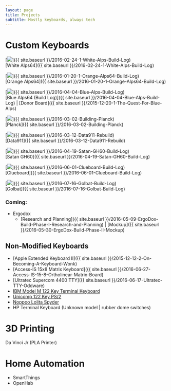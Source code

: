 ```yaml
---
layout: page
title: Projects
subtitle: Mostly keyboards, always tech
---
```


# Custom Keyboards
[![](https://i.imgur.com/qgTvkKA.jpg)]({{ site.baseurl }}/2016-02-24-1-White-Alps-Build-Log)  
[White Alps64]({{ site.baseurl }}/2016-02-24-1-White-Alps-Build-Log)

[![](http://i.imgur.com/foItOtnm.jpg)]({{ site.baseurl }}/2016-01-20-1-Orange-Alps64-Build-Log)  
[Orange Alps64]({{ site.baseurl }}/2016-01-20-1-Orange-Alps64-Build-Log)

[![](http://i.imgur.com/4yWwahi.jpg)]({{ site.baseurl }}/2016-04-04-Blue-Alps-Build-Log)  
[Blue Alps64 (Build Log)]({{ site.baseurl }}/2016-04-04-Blue-Alps-Build-Log) |
[Donor Board]({{ site.baseurl }}/2015-12-20-1-The-Quest-For-Blue-Alps)

[![](https://i.imgur.com/SJRAW2c.jpg)]({{ site.baseurl }}/2016-03-02-Building-Planck)  
[Planck]({{ site.baseurl }}/2016-03-02-Building-Planck)

[![](https://i.imgur.com/9riDPw0.jpg)]({{ site.baseurl }}/2016-03-12-Data911-Rebuild)  
[Data911]({{ site.baseurl }}/2016-03-12-Data911-Rebuild)

[![](http://i.imgur.com/qcXwtmb.jpg)]({{ site.baseurl }}/2016-04-19-Satan-GH60-Build-Log)  
[Satan GH60]({{ site.baseurl }}/2016-04-19-Satan-GH60-Build-Log)

[![](http://imgur.com/xJlWYbM.jpg)]({{ site.baseurl }}/2016-06-01-Clueboard-Build-Log)  
[Clueboard]({{ site.baseurl }}/2016-06-01-Clueboard-Build-Log)

[![](http://i.imgur.com/McyXI2A.jpg)]({{ site.baseurl }}/2016-07-16-Golbat-Build-Log)  
[Golbat]({{ site.baseurl }}/2016-07-16-Golbat-Build-Log)

### Coming:

+ Ergodox
  * [Research and Planning]({{ site.baseurl }}/2016-05-09-ErgoDox-Build-Phase-I-Research-and-Planning) |
[Mockup]({{ site.baseurl }}/2016-05-30-ErgoDox-Build-Phase-II-Mockup)

## Non-Modified Keyboards

+ [Apple Extended Keyboard II]({{ site.baseurl }}/2015-12-12-2-On-Becoming-A-Keyboard-Wonk)
+ [Access-IS 15x8 Matrix Keyboard]({{ site.baseurl }}/2016-06-27-Access-IS-15-8-Ortholinear-Matrix-Board)
+ [Ultratec Supercom 4400 TTY]({{ site.baseurl }}/2016-06-17-Ultratec-TTY-Oddware)
+ [IBM Model M 122 Key Terminal Keyboard](https://deskthority.net/wiki/IBM_Model_M)
+ [Unicomp 122 Key PS/2](http://www.pckeyboard.com/page/product/UB40T56)
+ [Noppoo Lolita Spyder](https://www.amazon.com/Mechanical-Keyboard-Lolita-Spyder-Switch-PC/dp/B00T1P80XY)
+  HP Terminal Keyboard (Unknown model | rubber dome switches)

# 3D Printing

Da Vinci Jr (PLA Printer)

# Home Automation

+ SmartThings
+ OpenHab
